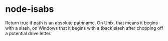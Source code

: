 node-isabs
==========

Return true if path is an absolute pathname. On Unix, that means it begins with a slash, on Windows that it begins with a (back)slash after chopping off a potential drive letter.
